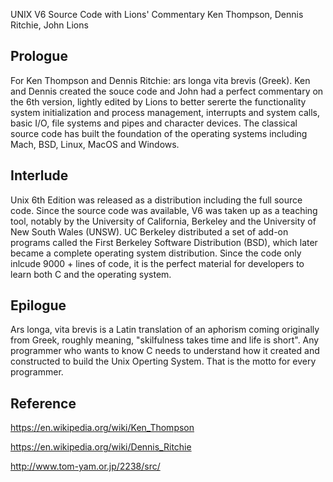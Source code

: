 UNIX V6 Source Code with  Lions' Commentary
Ken Thompson, Dennis Ritchie, John Lions

## Prologue 

For Ken Thompson and Dennis Ritchie: ars longa vita brevis (Greek). Ken and Dennis created the souce code and John had a perfect commentary on the 6th version, lightly edited by Lions to better sererte the functionality system initialization and process management, interrupts and system calls, basic I/O, file systems and pipes and character devices. The classical source code has built the foundation of the operating systems including Mach, BSD, Linux, MacOS and Windows.  

## Interlude

Unix 6th Edition was released as a distribution including the full source code. Since the source code was available, V6 was taken up as a teaching tool, notably by the University of California, Berkeley and the University of New South Wales (UNSW). UC Berkeley distributed a set of add-on programs called the First Berkeley Software Distribution (BSD), which later became a complete operating system distribution. Since the code only inlcude 9000 + lines of code, it is the perfect material for developers to learn both C and the operating system. 

## Epilogue

Ars longa, vita brevis is a Latin translation of an aphorism coming originally from Greek, roughly meaning, "skilfulness takes time and life is short". Any programmer who wants to know C needs to understand how it created and constructed to build the Unix Operting System. That is the motto for every programmer. 

## Reference

https://en.wikipedia.org/wiki/Ken_Thompson

https://en.wikipedia.org/wiki/Dennis_Ritchie

http://www.tom-yam.or.jp/2238/src/

